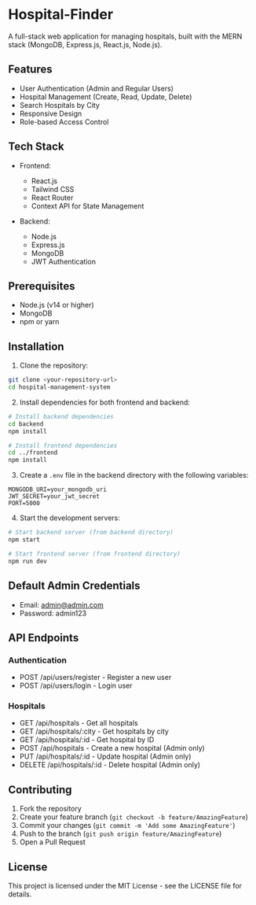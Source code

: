 # Hospital-Finder

A full-stack web application for managing hospitals, built with the MERN stack (MongoDB, Express.js, React.js, Node.js).

## Features

- User Authentication (Admin and Regular Users)
- Hospital Management (Create, Read, Update, Delete)
- Search Hospitals by City
- Responsive Design
- Role-based Access Control

## Tech Stack

- Frontend:
  - React.js
  - Tailwind CSS
  - React Router
  - Context API for State Management

- Backend:
  - Node.js
  - Express.js
  - MongoDB
  - JWT Authentication

## Prerequisites

- Node.js (v14 or higher)
- MongoDB
- npm or yarn

## Installation

1. Clone the repository:
```bash
git clone <your-repository-url>
cd hospital-management-system
```

2. Install dependencies for both frontend and backend:
```bash
# Install backend dependencies
cd backend
npm install

# Install frontend dependencies
cd ../frontend
npm install
```

3. Create a `.env` file in the backend directory with the following variables:
```
MONGODB_URI=your_mongodb_uri
JWT_SECRET=your_jwt_secret
PORT=5000
```

4. Start the development servers:
```bash
# Start backend server (from backend directory)
npm start

# Start frontend server (from frontend directory)
npm run dev
```

## Default Admin Credentials

- Email: admin@admin.com
- Password: admin123

## API Endpoints

### Authentication
- POST /api/users/register - Register a new user
- POST /api/users/login - Login user

### Hospitals
- GET /api/hospitals - Get all hospitals
- GET /api/hospitals/:city - Get hospitals by city
- GET /api/hospitals/:id - Get hospital by ID
- POST /api/hospitals - Create a new hospital (Admin only)
- PUT /api/hospitals/:id - Update hospital (Admin only)
- DELETE /api/hospitals/:id - Delete hospital (Admin only)

## Contributing

1. Fork the repository
2. Create your feature branch (`git checkout -b feature/AmazingFeature`)
3. Commit your changes (`git commit -m 'Add some AmazingFeature'`)
4. Push to the branch (`git push origin feature/AmazingFeature`)
5. Open a Pull Request

## License

This project is licensed under the MIT License - see the LICENSE file for details. 
